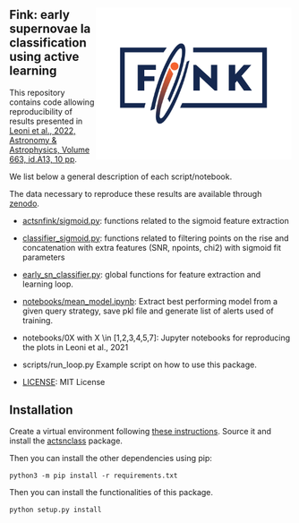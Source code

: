 # <img align="right" src="docs/images/Fink_PrimaryLogo_WEB.png" width="350"> 

## Fink: early supernovae Ia classification using active learning

This repository contains code allowing reproducibility of results presented in [Leoni et al., 2022, Astronomy & Astrophysics, Volume 663, id.A13, 10 pp](https://ui.adsabs.harvard.edu/abs/2022A%26A...663A..13L/abstract). 

We list below a general description of each script/notebook. 

The data necessary to reproduce these results are available through [zenodo](https://zenodo.org/record/5645609#.YcD3przMJNg).

- [actsnfink/sigmoid.py](https://github.com/emilleishida/fink_sn_activelearning/blob/master/actsnfink/sigmoid.py): 
    functions related to the sigmoid feature extraction
    
- [classifier_sigmoid.py](https://github.com/emilleishida/fink_sn_activelearning/blob/master/actsnfink/classifier_sigmoid.py): 
    functions related to filtering points on the rise and concatenation with extra features (SNR, npoints, chi2) with sigmoid fit parameters

- [early_sn_classifier.py](https://github.com/emilleishida/fink_sn_activelearning/blob/master/actsnfink/early_sn_classifier.py):
    global functions for feature extraction and learning loop. 
    
- [notebooks/mean_model.ipynb](https://github.com/emilleishida/fink_sn_activelearning/blob/master/actsnfink/notebooks/mean_model.ipynb):
    Extract best performing model from a given query strategy, save pkl file and generate list of alerts used of training.
    
- notebooks/0X with X \in [1,2,3,4,5,7]:
    Jupyter notebooks for reproducing the plots in Leoni et al., 2021
    
- scripts/run_loop.py
    Example script on how to use this package. 
    
- [LICENSE](https://github.com/emilleishida/fink_sn_activelearning/blob/master/LICENSE):
    MIT License
    
## Installation

Create a virtual environment following [these instructions](https://uoa-eresearch.github.io/eresearch-cookbook/recipe/2014/11/26/python-virtual-env/). Source it and install the [actsnclass](https://github.com/COINtoolbox/ActSNClass) package.

Then you can install the other dependencies using pip:

```
python3 -m pip install -r requirements.txt
```

Then you can install the functionalities of this package.

```
python setup.py install 
```






